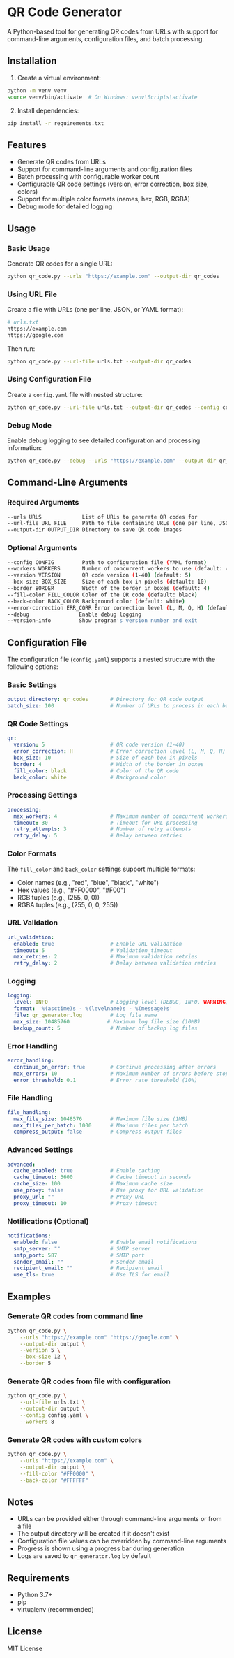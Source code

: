 # QR Code Generator

A Python-based tool for generating QR codes from URLs with support for command-line arguments, configuration files, and batch processing.

## Installation

1. Create a virtual environment:
```bash
python -m venv venv
source venv/bin/activate  # On Windows: venv\Scripts\activate
```

2. Install dependencies:
```bash
pip install -r requirements.txt
```

## Features

- Generate QR codes from URLs
- Support for command-line arguments and configuration files
- Batch processing with configurable worker count
- Configurable QR code settings (version, error correction, box size, colors)
- Support for multiple color formats (names, hex, RGB, RGBA)
- Debug mode for detailed logging

## Usage

### Basic Usage

Generate QR codes for a single URL:
```bash
python qr_code.py --urls "https://example.com" --output-dir qr_codes
```

### Using URL File

Create a file with URLs (one per line, JSON, or YAML format):
```bash
# urls.txt
https://example.com
https://google.com
```

Then run:
```bash
python qr_code.py --url-file urls.txt --output-dir qr_codes
```

### Using Configuration File

Create a `config.yaml` file with nested structure:
```bash
python qr_code.py --url-file urls.txt --output-dir qr_codes --config config.yaml
```

### Debug Mode

Enable debug logging to see detailed configuration and processing information:
```bash
python qr_code.py --debug --urls "https://example.com" --output-dir qr_codes
```

## Command-Line Arguments

### Required Arguments

```bash
--urls URLS             List of URLs to generate QR codes for
--url-file URL_FILE     Path to file containing URLs (one per line, JSON, or YAML format)
--output-dir OUTPUT_DIR Directory to save QR code images
```

### Optional Arguments

```bash
--config CONFIG         Path to configuration file (YAML format)
--workers WORKERS       Number of concurrent workers to use (default: 4)
--version VERSION       QR code version (1-40) (default: 5)
--box-size BOX_SIZE     Size of each box in pixels (default: 10)
--border BORDER         Width of the border in boxes (default: 4)
--fill-color FILL_COLOR Color of the QR code (default: black)
--back-color BACK_COLOR Background color (default: white)
--error-correction ERR_CORR Error correction level (L, M, Q, H) (default: H)
--debug                Enable debug logging
--version-info         Show program's version number and exit
```

## Configuration File

The configuration file (`config.yaml`) supports a nested structure with the following options:

### Basic Settings
```yaml
output_directory: qr_codes       # Directory for QR code output
batch_size: 100                  # Number of URLs to process in each batch
```

### QR Code Settings
```yaml
qr:
  version: 5                     # QR code version (1-40)
  error_correction: H            # Error correction level (L, M, Q, H)
  box_size: 10                   # Size of each box in pixels
  border: 4                      # Width of the border in boxes
  fill_color: black              # Color of the QR code
  back_color: white              # Background color
```

### Processing Settings
```yaml
processing:
  max_workers: 4                 # Maximum number of concurrent workers
  timeout: 30                    # Timeout for URL processing
  retry_attempts: 3              # Number of retry attempts
  retry_delay: 5                 # Delay between retries
```

### Color Formats

The `fill_color` and `back_color` settings support multiple formats:
- Color names (e.g., "red", "blue", "black", "white")
- Hex values (e.g., "#FF0000", "#F00")
- RGB tuples (e.g., (255, 0, 0))
- RGBA tuples (e.g., (255, 0, 0, 255))

### URL Validation
```yaml
url_validation:
  enabled: true                  # Enable URL validation
  timeout: 5                     # Validation timeout
  max_retries: 2                 # Maximum validation retries
  retry_delay: 2                 # Delay between validation retries
```

### Logging
```yaml
logging:
  level: INFO                    # Logging level (DEBUG, INFO, WARNING, ERROR)
  format: '%(asctime)s - %(levelname)s - %(message)s'
  file: qr_generator.log         # Log file name
  max_size: 10485760            # Maximum log file size (10MB)
  backup_count: 5                # Number of backup log files
```

### Error Handling
```yaml
error_handling:
  continue_on_error: true        # Continue processing after errors
  max_errors: 10                 # Maximum number of errors before stopping
  error_threshold: 0.1           # Error rate threshold (10%)
```

### File Handling
```yaml
file_handling:
  max_file_size: 1048576         # Maximum file size (1MB)
  max_files_per_batch: 1000      # Maximum files per batch
  compress_output: false         # Compress output files
```

### Advanced Settings
```yaml
advanced:
  cache_enabled: true            # Enable caching
  cache_timeout: 3600            # Cache timeout in seconds
  cache_size: 100                # Maximum cache size
  use_proxy: false               # Use proxy for URL validation
  proxy_url: ""                  # Proxy URL
  proxy_timeout: 10              # Proxy timeout
```

### Notifications (Optional)
```yaml
notifications:
  enabled: false                 # Enable email notifications
  smtp_server: ""                # SMTP server
  smtp_port: 587                 # SMTP port
  sender_email: ""               # Sender email
  recipient_email: ""            # Recipient email
  use_tls: true                  # Use TLS for email
```

## Examples

### Generate QR codes from command line
```bash
python qr_code.py \
    --urls "https://example.com" "https://google.com" \
    --output-dir output \
    --version 5 \
    --box-size 12 \
    --border 5
```

### Generate QR codes from file with configuration
```bash
python qr_code.py \
    --url-file urls.txt \
    --output-dir output \
    --config config.yaml \
    --workers 8
```

### Generate QR codes with custom colors
```bash
python qr_code.py \
    --urls "https://example.com" \
    --output-dir output \
    --fill-color "#FF0000" \
    --back-color "#FFFFFF"
```

## Notes

- URLs can be provided either through command-line arguments or from a file
- The output directory will be created if it doesn't exist
- Configuration file values can be overridden by command-line arguments
- Progress is shown using a progress bar during generation
- Logs are saved to `qr_generator.log` by default

## Requirements

- Python 3.7+
- pip
- virtualenv (recommended)

## License

MIT License
